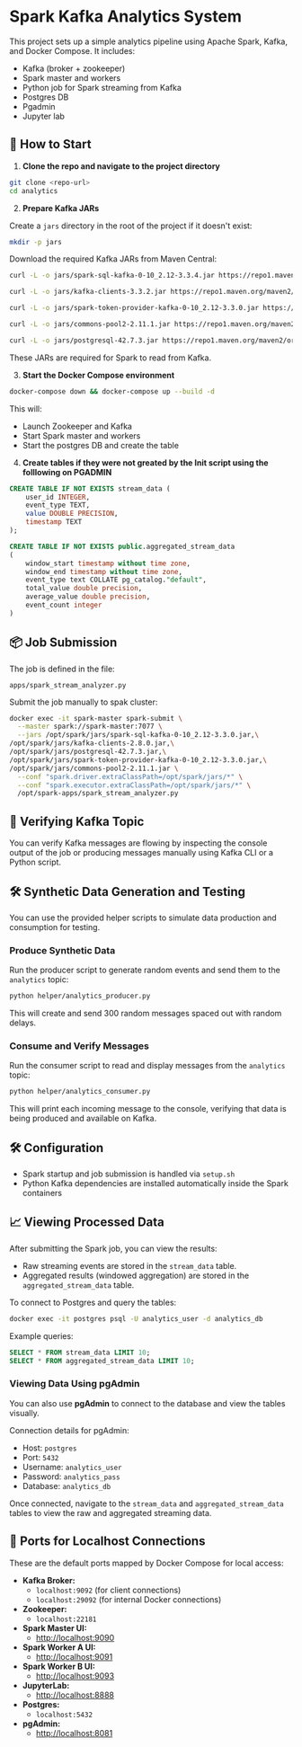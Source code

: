 # Spark Kafka Analytics System

This project sets up a simple analytics pipeline using Apache Spark, Kafka, and Docker Compose. It includes:

- Kafka (broker + zookeeper)
- Spark master and workers
- Python job for Spark streaming from Kafka
- Postgres DB
- Pgadmin
- Jupyter lab

## 🚀 How to Start

1. **Clone the repo and navigate to the project directory**

```bash
git clone <repo-url>
cd analytics
```

2. **Prepare Kafka JARs**

Create a `jars` directory in the root of the project if it doesn't exist:

```bash
mkdir -p jars
```

Download the required Kafka JARs from Maven Central:

```bash
curl -L -o jars/spark-sql-kafka-0-10_2.12-3.3.4.jar https://repo1.maven.org/maven2/org/apache/spark/spark-sql-kafka-0-10_2.12/3.3.4/spark-sql-kafka-0-10_2.12-3.3.4.jar

curl -L -o jars/kafka-clients-3.3.2.jar https://repo1.maven.org/maven2/org/apache/kafka/kafka-clients/3.3.2/kafka-clients-3.3.2.jar

curl -L -o jars/spark-token-provider-kafka-0-10_2.12-3.3.0.jar https://repo1.maven.org/maven2/org/apache/spark/spark-token-provider-kafka-0-10_2.12/3.3.0/spark-token-provider-kafka-0-10_2.12-3.3.0.jar

curl -L -o jars/commons-pool2-2.11.1.jar https://repo1.maven.org/maven2/org/apache/commons/commons-pool2/2.11.1/commons-pool2-2.11.1.jar

curl -L -o jars/postgresql-42.7.3.jar https://repo1.maven.org/maven2/org/postgresql/postgresql/42.7.3/postgresql-42.7.3.jar
```

These JARs are required for Spark to read from Kafka.

3. **Start the Docker Compose environment**

```bash
docker-compose down && docker-compose up --build -d
```

This will:
- Launch Zookeeper and Kafka
- Start Spark master and workers
- Start the postgres DB and create the table


4. **Create tables if they were not greated by the Init script using the folllowing on PGADMIN**

```SQL
CREATE TABLE IF NOT EXISTS stream_data (
    user_id INTEGER,
    event_type TEXT,
    value DOUBLE PRECISION,
    timestamp TEXT
);

CREATE TABLE IF NOT EXISTS public.aggregated_stream_data
(
    window_start timestamp without time zone,
    window_end timestamp without time zone,
    event_type text COLLATE pg_catalog."default",
    total_value double precision,
    average_value double precision,
    event_count integer
)
```

## 📦 Job Submission

The job is defined in the file:

```text
apps/spark_stream_analyzer.py
```



Submit the job manually to spak cluster:

```bash
docker exec -it spark-master spark-submit \
  --master spark://spark-master:7077 \
  --jars /opt/spark/jars/spark-sql-kafka-0-10_2.12-3.3.0.jar,\
/opt/spark/jars/kafka-clients-2.8.0.jar,\
/opt/spark/jars/postgresql-42.7.3.jar,\
/opt/spark/jars/spark-token-provider-kafka-0-10_2.12-3.3.0.jar,\
/opt/spark/jars/commons-pool2-2.11.1.jar \
  --conf "spark.driver.extraClassPath=/opt/spark/jars/*" \
  --conf "spark.executor.extraClassPath=/opt/spark/jars/*" \
  /opt/spark-apps/spark_stream_analyzer.py
```

## 🧪 Verifying Kafka Topic

You can verify Kafka messages are flowing by inspecting the console output of the job or producing messages manually using Kafka CLI or a Python script.

## 🛠️ Synthetic Data Generation and Testing

You can use the provided helper scripts to simulate data production and consumption for testing.

### Produce Synthetic Data

Run the producer script to generate random events and send them to the `analytics` topic:

```bash
python helper/analytics_producer.py
```

This will create and send 300 random messages spaced out with random delays.

### Consume and Verify Messages

Run the consumer script to read and display messages from the `analytics` topic:

```bash
python helper/analytics_consumer.py
```

This will print each incoming message to the console, verifying that data is being produced and available on Kafka.


## 🛠 Configuration

- Spark startup and job submission is handled via `setup.sh`
- Python Kafka dependencies are installed automatically inside the Spark containers

## 📈 Viewing Processed Data

After submitting the Spark job, you can view the results:

- Raw streaming events are stored in the `stream_data` table.
- Aggregated results (windowed aggregation) are stored in the `aggregated_stream_data` table.


To connect to Postgres and query the tables:

```bash
docker exec -it postgres psql -U analytics_user -d analytics_db
```

Example queries:

```sql
SELECT * FROM stream_data LIMIT 10;
SELECT * FROM aggregated_stream_data LIMIT 10;
```

### Viewing Data Using pgAdmin

You can also use **pgAdmin** to connect to the database and view the tables visually.

Connection details for pgAdmin:

- Host: `postgres`
- Port: `5432`
- Username: `analytics_user`
- Password: `analytics_pass`
- Database: `analytics_db`

Once connected, navigate to the `stream_data` and `aggregated_stream_data` tables to view the raw and aggregated streaming data.

## 🔌 Ports for Localhost Connections

These are the default ports mapped by Docker Compose for local access:

- **Kafka Broker:**  
  - `localhost:9092` (for client connections)
  - `localhost:29092` (for internal Docker connections)
- **Zookeeper:**  
  - `localhost:22181`
- **Spark Master UI:**  
  - [http://localhost:9090](http://localhost:9090)
- **Spark Worker A UI:**  
  - [http://localhost:9091](http://localhost:9091)
- **Spark Worker B UI:**  
  - [http://localhost:9093](http://localhost:9093)
- **JupyterLab:**  
  - [http://localhost:8888](http://localhost:8888)
- **Postgres:**  
  - `localhost:5432`
- **pgAdmin:**  
  - [http://localhost:8081](http://localhost:8081)